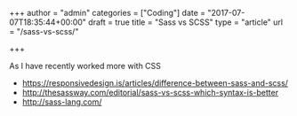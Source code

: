+++
author = "admin"
categories = ["Coding"]
date = "2017-07-07T18:35:44+00:00"
draft = true
title = "Sass vs SCSS"
type = "article"
url = "/sass-vs-scss/"

+++

As I have recently worked more with CSS

  * https://responsivedesign.is/articles/difference-between-sass-and-scss/
  * http://thesassway.com/editorial/sass-vs-scss-which-syntax-is-better
  * http://sass-lang.com/
